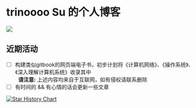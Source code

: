 # trinoooo Su 的个人博客
<div>
    <a target="_blank" href="https://xaoxuu.com/wiki/stellar">
        <img src="https://img.shields.io/badge/theme-stellar-blue"/>
    </a>
</div>

## 近期活动
- [ ] 构建类似gitbook的网页端电子书，初步计划将《计算机网络》、《操作系统》、《深入理解计算机系统》收录其中<br>
&nbsp;&nbsp;**请注意:** 上述内容均来自于互联网，如有侵权请联系删除
- [ ] 有时间的 && 有心情的话会更新一些文章

[![Star History Chart](https://api.star-history.com/svg?repos=Trinoooo/trinoooo.github.io&type=Date)](https://star-history.com/#Trinoooo/trinoooo.github.io&Date)